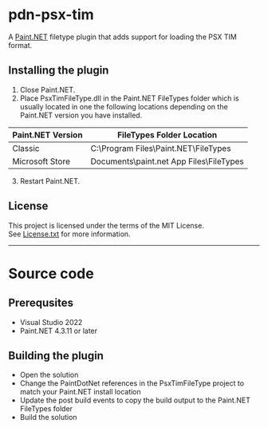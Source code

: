 # pdn-psx-tim

A [Paint.NET](http://www.getpaint.net) filetype plugin that adds support for loading the PSX TIM format.

## Installing the plugin

1. Close Paint.NET.
2. Place PsxTimFileType.dll in the Paint.NET FileTypes folder which is usually located in one the following locations depending on the Paint.NET version you have installed.

  Paint.NET Version |  FileTypes Folder Location
  --------|----------
  Classic | C:\Program Files\Paint.NET\FileTypes    
  Microsoft Store | Documents\paint.net App Files\FileTypes

3. Restart Paint.NET.

## License

This project is licensed under the terms of the MIT License.   
See [License.txt](License.txt) for more information.

***

# Source code

## Prerequsites

* Visual Studio 2022
* Paint.NET 4.3.11 or later

## Building the plugin

* Open the solution
* Change the PaintDotNet references in the PsxTimFileType project to match your Paint.NET install location
* Update the post build events to copy the build output to the Paint.NET FileTypes folder
* Build the solution

